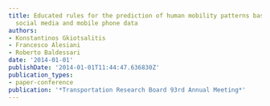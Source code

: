 ```yaml
---
title: Educated rules for the prediction of human mobility patterns based on sparse
  social media and mobile phone data
authors:
- Konstantinos Gkiotsalitis
- Francesco Alesiani
- Roberto Baldessari
date: '2014-01-01'
publishDate: '2014-01-01T11:44:47.636830Z'
publication_types:
- paper-conference
publication: '*Transportation Research Board 93rd Annual Meeting*'
---
```

